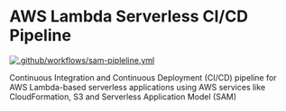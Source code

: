# AWS Lambda Serverless CI/CD Pipeline

[![.github/workflows/sam-pipleline.yml](https://github.com/djamg/AWS-Lambda-Serverless-CI-CD-pipeline/actions/workflows/sam-pipleline.yml/badge.svg)](https://github.com/djamg/AWS-Lambda-Serverless-CI-CD-pipeline/actions/workflows/sam-pipleline.yml)

Continuous Integration and Continuous Deployment (CI/CD) pipeline for AWS Lambda-based serverless applications using AWS services like CloudFormation, S3 and Serverless Application Model (SAM)
